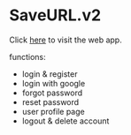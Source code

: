 # SaveURL.v2

Click [here](https://mern-auth-practice-client.vercel.app/) to visit the web app.

functions:
- login & register
- login with google
- forgot password
- reset password
- user profile page
- logout & delete account


